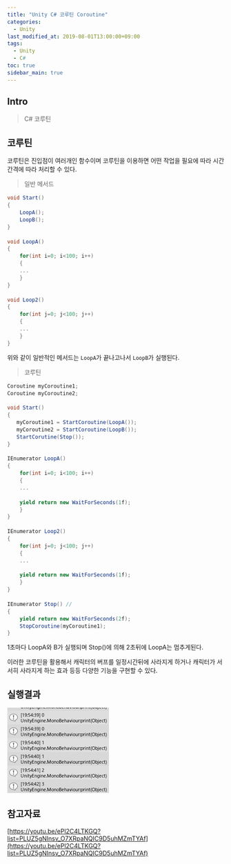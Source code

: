 ```yaml
---
title: "Unity C# 코루틴 Coroutine"
categories: 
  - Unity
last_modified_at: 2019-08-01T13:00:00+09:00
tags: 
  - Unity 
  - C#
toc: true
sidebar_main: true
---
```


## Intro

>C# 코루틴

## 코루틴

코루틴은 진입점이 여러개인 함수이며 코루틴을 이용하면 어떤 작업을 필요에 따라 시간 간격에 따라 처리할 수 있다.

> 일반 메서드

```c#
void Start()
{
    LoopA();
    LoopB();
}

void LoopA()
{
    for(int i=0; i<100; i++)
    {
    ...
    }
}

void Loop2()
{
    for(int j=0; j<100; j++)
    {
    ...
    }
}
```

위와 같이 일반적인 메서드는 `LoopA`가 끝나고나서 `LoopB`가 실행된다.

> 코루틴

```c#
Coroutine myCoroutine1;
Coroutine myCoroutine2;

void Start()
{
   myCoroutine1 = StartCoroutine(LoopA());
   myCoroutine2 = StartCoroutine(LoopB());
   StartCorutine(Stop());
}

IEnumerator LoopA()
{
    for(int i=0; i<100; i++)
    {
    ...
    
    yield return new WaitForSeconds(1f);
    }
}

IEnumerator Loop2()
{
    for(int j=0; j<100; j++)
    {
    ...
    
    yield return new WaitForSeconds(1f);
    }
}

IEnumerator Stop() // 
{
    yield return new WaitForSeconds(2f);
    StopCoroutine(myCoroutine1);
}
```

1초마다 LoopA와 B가 실행되며 Stop()에 의해 2초뒤에 LoopA는 멈추게된다. 

이러한 코루틴을 활용해서 캐릭터의 버프를 일정시간뒤에 사라지게 하거나 캐릭터가 서서히 사라지게 하는 효과 등등 다양한 기능을 구현할 수 있다.

## 실행결과

![1](https://github.com/lesslate/lesslate.github.io/blob/master/assets/img/Unity/coroutine/1.png?raw=true)

## 참고자료

[https://youtu.be/ePl2C4LTKGQ?list=PLUZ5gNInsv_O7XRpaNQIC9D5uhMZmTYAf](https://youtu.be/ePl2C4LTKGQ?list=PLUZ5gNInsv_O7XRpaNQIC9D5uhMZmTYAf)
